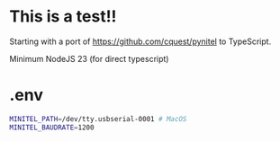 # This is a test!!
Starting with a port of https://github.com/cquest/pynitel to TypeScript.

Minimum NodeJS 23 (for direct typescript)


# .env
```bash
MINITEL_PATH=/dev/tty.usbserial-0001 # MacOS
MINITEL_BAUDRATE=1200
```